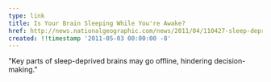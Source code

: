 ```yaml
---
type: link
title: Is Your Brain Sleeping While You're Awake?
href: http://news.nationalgeographic.com/news/2011/04/110427-sleep-deprived-brains-nature-science-health-rat-asleep-awake/
created: !!timestamp '2011-05-03 00:00:00 -8'
---
```

"Key parts of sleep-deprived brains may go offline, hindering decision-making."
